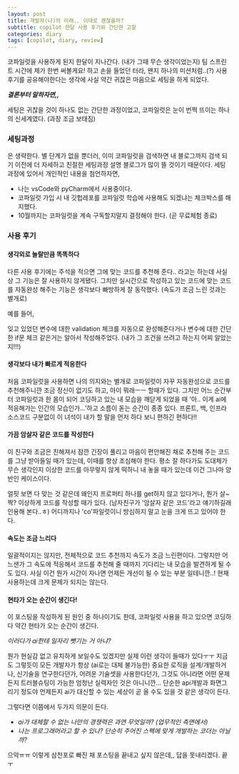 ```yaml
---
layout: post
title: 개발자(나)의 미래.. 이대로 괜찮을까?
subtitle: copilot 한달 사용 후기와 간단한 고찰
categories: diary
tags: [copilot, diary, review]
---
```


코파일럿을 사용하게 된지 한달이 지나간다.
(내가 그때 무슨 생각이었는지) 팀 스프린트 시간에 제가 한번 써볼게요! 하고 손을 들었던 터라, 왠지 하나의 미션처럼..(?) 사용후기를 공유해야한다는 생각에 사실 약간 귀찮은 마음으로 세팅을 하게 되었다.

**_결론부터 말하자면,,_**

세팅은 귀찮을 것이 하나도 없는 간단한 과정이었고,
코파일럿은 눈이 번쩍 뜨이는 하나의 신세계였다. (과장 조금 보태짐)

### 세팅과정

은 생략한다.
별 단계가 없을 뿐더러, 이미 코파일럿을 검색하면 내 블로그까지 검색 되기 이전에 더 자세하고 친절한 세팅과정 설명 블로그가 많이 뜰 것이기 때문이다.
세팅 과정에 있어서 개인적인 내용을 첨언하자면,

- 나는 vsCode와 pyCharm에서 사용중이다.
- 코파일럿 가입 시 내 깃헙레포를 코파일럿 학습에 사용해도 되겠냐는 체크박스를 해지했다.
- 10월까지는 코파일럿을 계속 구독할지말지 결정해야 한다. (곧 무료체험 종료)

### 사용 후기

#### 생각외로 놀랄만큼 똑똑하다

다른 사용 후기에는 주석을 적으면 그에 맞는 코드를 추천해 준다.. 라고는 하는데
사실상 그 기능은 잘 사용하지 않게됐다. 그치만 실시간으로 작성하고 있는 코드에 맞는 코드를 자동완성 해주는 기능은 생각보다 빠방하게 잘 동작했다. (속도가 조금 느린 것과는 별개로)

예를 들어,

잊고 있었던 변수에 대한 validation 체크를 자동으로 완성해준다거나
변수에 대한 간단한 if문 체크 같은거는 알아서 작성해주었다. (내가 그 조건을 쓰려고 하는지 어찌 알았는지!!!)

#### 생각보다 내가 빠르게 적응한다

처음 코파일럿을 사용하면 나의 의지와는 별개로 코파일럿이 자꾸 자동완성으로 코드를 추천해주니깐
조금 정신이 없기도 하고, 아이 뭐래ㅡㅡ 할때가 있다.
그치만 어느 순간부터 코파일럿과 한 몸이 되어 코딩하고 있는 내 모습을 깨닫게 되었을 때
'아.. 이게 ai에 적응해가는 인간의 모습인가...'하고 소름이 돋는 순간이 종종 있다.
프론트, 백, 인프라 소스코드 구분없이 이 녀석이 내가 할 말을 먼저 하다 보니 편하긴 편하다!!

#### 가끔 암살자 같은 코드를 작성한다

이 친구와 조금은 친해져서 잠깐 긴장이 풀리고 마음이 편안해진 채로 추천해 주는 코드를 그냥 받아들일 때가 있는데, 이때를 항상 조심해야 한다.
평소 잘 하다가도 도대체가 무슨 생각인지 이상한 코드를 아무렇지 않게 떡하니 내 놓을 때가 있는데
이건 그나마 양반인 케이스이다.

얼핏 보면 다 맞는 것 같은데 왜인지 프로퍼티 하나를 get하지 않고 있다거나, 뭔가 살~짝? 이상하게 코드를 작성할 때가 있다. (남자친구가 '암살자 같은 코드'라고 얘기하길래 인용해 본다..ㅎ) 어디까지나 'co'파일럿이니 방심하지 말고 눈을 크게 뜨고 있어야 한다.

#### 속도는 조금 느리다

일괄적이지는 않지만, 전체적으로 코드 추천까지 속도가 조금 느린편이다. 그렇지만 어느샌가 그 속도에 적응해서 코드를 추천해 줄 때까지 기다리는 내 모습을 발견하게 될 수도 있다.
사실 이건 뭔가 시간이 자나면 언제든 개선이 될 수 있는 부분 일테니깐..! 현재 사용하는데 크게 문제가 되지는 않는다.

#### 현타가 오는 순간이 생긴다!

이 포스팅을 작성하게 된 원인 중 하나이기도 한데,
코파일럿 사용을 하고 있으면 코딩하다 약간 현타가 오는 순간이 생긴다.

_이러다가 ai한테 일자리 뺏기는 거 아냐?_

뭔가 현실감 없고 유치하게 보일수도 있겠지만 실제 이런 생각이 들때가 있다ㅜㅜ
지금도 그렇듯이 모든 개발자가 항상 (ai로는 대체 불가능한) 중요한 로직을 설계/개발하거나, 신기술을 연구한다던가, 어려운 기술셋을 사용한다던가, 그것도 아니라면 어떤 문제든지 트러블슈팅이 가능한 엄청난 실력자인 것은 아니니깐... 단순한 api개발과 화면그리기 정도야 언제든지 ai가 대신할 수 있는 세상이 곧 올 수도 있을 것 같은 생각이 든다.

그렇다면 이쯤에서 두가지 의문이 든다.

- _ai가 대체할 수 없는 나만의 경쟁력은 과연 무엇일까? (업무적인 측면에서)_
- _나는 프로그래머라고 할 수 있나? 단순히 주어진 스펙에 맞게 개발하는 코더는 아닐까?_

으악ㅠㅠ 이렇게 삼천포로 빠진 채 포스팅을 끝내고 싶지 않은데,, 답을 못내리겠다. 끝ㅜ
